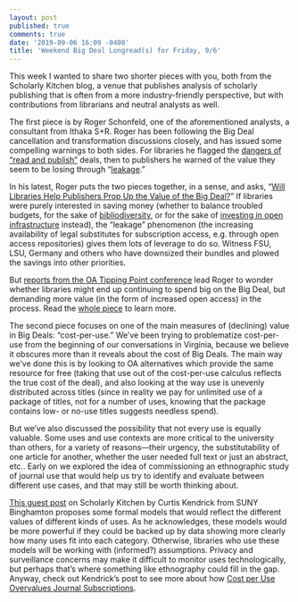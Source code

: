 ```yaml
---
layout: post
published: true
comments: true
date: '2019-09-06 16:09 -0400'
title: 'Weekend Big Deal Longread(s) for Friday, 9/6'
---
```


This week I wanted to share two shorter pieces with you, both from the Scholarly Kitchen blog, a venue that publishes analysis of scholarly publishing that is often from a more industry-friendly perspective, but with contributions from librarians and neutral analysts as well. 

The first piece is by Roger Schonfeld, one of the aforementioned analysts, a consultant from Ithaka S+R. Roger has been following the Big Deal cancellation and transformation discussions closely, and has issued some compelling warnings to both sides. For libraries he flagged the [dangers of “read and publish”](https://scholarlykitchen.sspnet.org/2018/09/04/read-publish-good-academy/) deals, then to publishers he warned of the value they seem to be losing through “[leakage](https://scholarlykitchen.sspnet.org/2019/03/07/value-big-deal-leakage/).” 

In his latest, Roger puts the two pieces together, in a sense, and asks, “[Will Libraries Help Publishers Prop Up the Value of the Big Deal?](https://scholarlykitchen.sspnet.org/2019/09/03/libraries-prop-up-big-deal/)” If libraries were purely interested in saving money (whether to balance troubled budgets, for the sake of [bibliodiversity](https://en.wikipedia.org/wiki/Bibliodiversity), or for the sake of [investing in open infrastructure](https://investinopen.org) instead), the “leakage” phenomenon (the increasing availability of legal substitutes for subscription access, e.g. through open access repositories) gives them lots of leverage to do so. Witness FSU, LSU, Germany and others who have downsized their bundles and plowed the savings into other priorities.

But [reports from the OA Tipping Point conference](https://www.insidehighered.com/news/2019/08/30/pursuing-new-kind-“big-deal”-publishers) lead Roger to wonder whether libraries might end up continuing to spend big on the Big Deal, but demanding more value (in the form of increased open access) in the process. Read the [whole piece](https://scholarlykitchen.sspnet.org/2019/09/03/libraries-prop-up-big-deal/) to learn more.

The second piece focuses on one of the main measures of (declining) value in Big Deals: “cost-per-use.” We’ve been trying to problematize cost-per-use from the beginning of our conversations in Virginia, because we believe it obscures more than it reveals about the cost of Big Deals. The main way we’ve done this is by looking to OA alternatives which provide the same resource for free (taking that use out of the cost-per-use calculus reflects the true cost of the deal), and also looking at the way use is unevenly distributed across titles (since in reality we pay for unlimited use of a package of titles, not for a number of uses, knowing that the package contains low- or no-use titles suggests needless spend). 

But we’ve also discussed the possibility that not every use is equally valuable. Some uses and use contexts are more critical to the university than others, for a variety of reasons—their urgency, the substitutability of one article for another, whether the user needed full text or just an abstract, etc.. Early on we explored the  idea of commissioning an ethnographic study of journal use that would help us try to identify and evaluate between different use cases, and that may still be worth thinking about.

[This guest post](https://scholarlykitchen.sspnet.org/2019/09/05/guest-post-cost-per-use-overvalues-journal-subscriptions/) on Scholarly Kitchen by Curtis Kendrick from SUNY Binghamton proposes some formal models that would reflect the different values of different kinds of uses. As he acknowledges, these models would be more powerful if they could be backed up by data showing more clearly how many uses fit into each category. Otherwise, libraries who use these models will be working with (informed?) assumptions. Privacy and surveillance concerns may make it difficult to monitor uses technologically, but perhaps that’s where something like ethnography could fill in the gap. Anyway, check out Kendrick’s post to see more about how [Cost per Use Overvalues Journal Subscriptions](https://scholarlykitchen.sspnet.org/2019/09/05/guest-post-cost-per-use-overvalues-journal-subscriptions/).